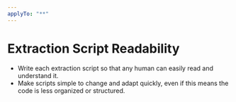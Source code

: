```yaml
---
applyTo: "**"
---
```


# Extraction Script Readability

- Write each extraction script so that any human can easily read and understand
  it.
- Make scripts simple to change and adapt quickly, even if this means the code
  is less organized or structured.

